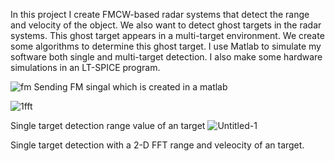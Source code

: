 In this project I create FMCW-based radar systems that detect the range and velocity of the object.
We also want to detect ghost targets in the radar systems. This ghost target appears in a multi-target environment. We create some algorithms to determine this ghost target. I use Matlab to simulate my software both single and multi-target detection. I also make some hardware simulations in an LT-SPICE program.


![fm](https://github.com/user-attachments/assets/e28bace3-dd84-482f-be81-d498bbb920b3)
Sending FM singal which is created in a matlab

![1fft](https://github.com/user-attachments/assets/79a6f10d-5caf-4057-9a42-82efb299f051)

Single target detection range value of an target
![Untitled-1](https://github.com/user-attachments/assets/51397457-76a2-484f-b1b0-0a402008a014)

Single target detection with a 2-D FFT range and veleocity of an target.
